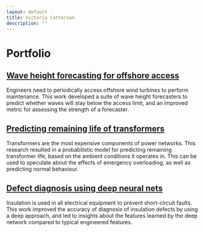 ```yaml
---
layout: default
title: Victoria Catterson
description: ""
---
```


# Portfolio

## [Wave height forecasting for offshore access][waveheight]

Engineers need to periodically access offshore wind turbines to perform maintenance. This work developed a suite of wave height forecasters to predict whether waves will stay below the access limit, and an improved metric for assessing the strength of a forecaster.

[waveheight]:   /portfolio/waveheight.html

## [Predicting remaining life of transformers][transformers]

Transformers are the most expensive components of power networks. This
research resulted in a probabilistic model for predicting remaining
transformer life, based on the ambient conditions it operates in. This can
be used to speculate about the effects of emergency overloading, as well as
predicting normal behaviour.

[transformers]: /portfolio/transformers.html

## [Defect diagnosis using deep neural nets][dnns]

Insulation is used in all electrical equipment to prevent short-circuit
faults. This work improved the accuracy of diagnosis of insulation defects
by using a deep approach, and led to insights about the features learned by
the deep network compared to typical engineered features.

[dnns]:         /portfolio/dnns.html

